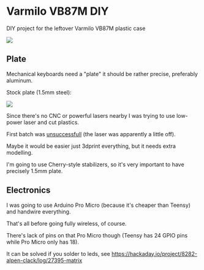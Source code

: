Varmilo VB87M DIY
=================

DIY project for the leftover Varmilo VB87M plastic case

![](https://i.imgur.com/v0MGNCtl.jpg)


Plate
-----

Mechanical keyboards need a "plate" it should be rather precise, preferably aluminum.

Stock plate (1.5mm steel):

![](https://i.imgur.com/PDPaO1yl.jpg)

Since there's no CNC or powerful lasers nearby I was trying to use low-power laser and cut plastics.

First batch was [unsuccessfull](https://imgur.com/a/HyMhu) (the laser was apparently a little off).

Maybe it would be easier just 3dprint everything, but it needs extra modelling.

I'm going to use Cherry-style stabilizers, so it's very important to have precisely 1.5mm plate.


Electronics
-----------

I was going to use Arduino Pro Micro (because it's cheaper than Teensy) and handwire everything.

That's all before going fully wireless, of course.

There's lack of pins on that Pro Micro though (Teensy has 24 GPIO pins while Pro Micro only has 18).

It can be solved if you solder to leds, see https://hackaday.io/project/8282-alpen-clack/log/27395-matrix



